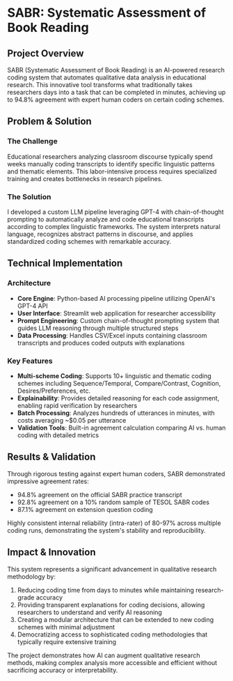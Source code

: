 # SABR: Systematic Assessment of Book Reading

## Project Overview

SABR (Systematic Assessment of Book Reading) is an AI-powered research coding system that automates qualitative data analysis in educational research. This innovative tool transforms what traditionally takes researchers days into a task that can be completed in minutes, achieving up to 94.8% agreement with expert human coders on certain coding schemes.

## Problem & Solution

### The Challenge
Educational researchers analyzing classroom discourse typically spend weeks manually coding transcripts to identify specific linguistic patterns and thematic elements. This labor-intensive process requires specialized training and creates bottlenecks in research pipelines.

### The Solution
I developed a custom LLM pipeline leveraging GPT-4 with chain-of-thought prompting to automatically analyze and code educational transcripts according to complex linguistic frameworks. The system interprets natural language, recognizes abstract patterns in discourse, and applies standardized coding schemes with remarkable accuracy.

## Technical Implementation

### Architecture
- **Core Engine**: Python-based AI processing pipeline utilizing OpenAI's GPT-4 API
- **User Interface**: Streamlit web application for researcher accessibility
- **Prompt Engineering**: Custom chain-of-thought prompting system that guides LLM reasoning through multiple structured steps
- **Data Processing**: Handles CSV/Excel inputs containing classroom transcripts and produces coded outputs with explanations

### Key Features
- **Multi-scheme Coding**: Supports 10+ linguistic and thematic coding schemes including Sequence/Temporal, Compare/Contrast, Cognition, Desires/Preferences, etc.
- **Explainability**: Provides detailed reasoning for each code assignment, enabling rapid verification by researchers
- **Batch Processing**: Analyzes hundreds of utterances in minutes, with costs averaging ~$0.05 per utterance
- **Validation Tools**: Built-in agreement calculation comparing AI vs. human coding with detailed metrics

## Results & Validation

Through rigorous testing against expert human coders, SABR demonstrated impressive agreement rates:
- 94.8% agreement on the official SABR practice transcript
- 92.8% agreement on a 10% random sample of TESOL SABR codes
- 87.1% agreement on extension question coding

Highly consistent internal reliability (intra-rater) of 80-97% across multiple coding runs, demonstrating the system's stability and reproducibility.

## Impact & Innovation

This system represents a significant advancement in qualitative research methodology by:
1. Reducing coding time from days to minutes while maintaining research-grade accuracy
2. Providing transparent explanations for coding decisions, allowing researchers to understand and verify AI reasoning
3. Creating a modular architecture that can be extended to new coding schemes with minimal adjustment
4. Democratizing access to sophisticated coding methodologies that typically require extensive training

The project demonstrates how AI can augment qualitative research methods, making complex analysis more accessible and efficient without sacrificing accuracy or interpretability.